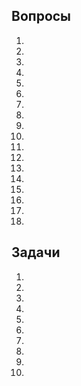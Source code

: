 ## Вопросы
1)
2)
3)
4)
5)
6)
7)
8)
9)
10)
11)
12)
13)
14)
15)
16)
17)
18)
## Задачи
1)
2)
3)
4)
5)
6)
7)
8)
9)
10)
